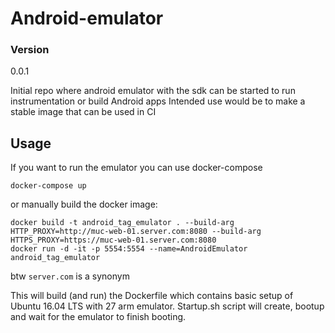 # Android-emulator

### Version
0.0.1

Initial repo where android emulator with the sdk can be started to run instrumentation or build Android apps
Intended use would be to make a stable image that can be used in CI

## Usage
If you want to run the emulator you can use docker-compose 
```
docker-compose up
```
or manually build the docker image:
```
docker build -t android_tag_emulator . --build-arg HTTP_PROXY=http://muc-web-01.server.com:8080 --build-arg HTTPS_PROXY=https://muc-web-01.server.com:8080
docker run -d -it -p 5554:5554 --name=AndroidEmulator android_tag_emulator
```
btw ```server.com``` is a synonym

This will build (and run) the Dockerfile which contains basic setup of Ubuntu 16.04 LTS with 27 arm emulator.
Startup.sh script will create, bootup and wait for the emulator to finish booting.
